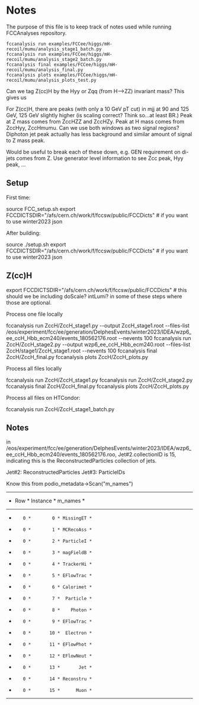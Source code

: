 # Notes

The purpose of this file is to keep track of notes used while running FCCAnalyses repository.

```
fccanalysis run examples/FCCee/higgs/mH-recoil/mumu/analysis_stage1_batch.py 
fccanalysis run examples/FCCee/higgs/mH-recoil/mumu/analysis_stage2_batch.py 
fccanalysis final examples/FCCee/higgs/mH-recoil/mumu/analysis_final.py
fccanalysis plots examples/FCCee/higgs/mH-recoil/mumu/analysis_plots_test.py

```

Can we tag Z(cc)H by the Hyy or Zqq (from H-->ZZ) invariant mass? This gives us 

For Z(cc)H, there are peaks (with only a 10 GeV pT cut) in mjj at 90 and 125 GeV, 125 GeV slightly higher (is scaling correct? Think so...at least BR.)
Peak at Z mass comes from ZccHZZ and ZccHZy. 
Peak at H mass comes from ZccHyy, ZccHmumu.
Can we use both windows as two signal regions? Diphoton jet peak actually has less background and similar amount of signal to Z mass peak. 

Would be useful to break each of these down, e.g. GEN requirement on di-jets comes from Z.
Use generator level information to see Zcc peak, Hyy peak, ...

## Setup

First time: 

source FCC_setup.sh
export FCCDICTSDIR="/afs/cern.ch/work/f/fccsw/public/FCCDicts" # if you want to use winter2023 json

After building:

source ./setup.sh
export FCCDICTSDIR="/afs/cern.ch/work/f/fccsw/public/FCCDicts" # if you want to use winter2023 json

## Z(cc)H 

export FCCDICTSDIR="/afs/cern.ch/work/f/fccsw/public/FCCDicts" # this
should we be including doScale? intLumi? in some of these steps where those are optional.

Process one file locally

fccanalysis run ZccH/ZccH_stage1.py --output ZccH_stage1.root --files-list /eos/experiment/fcc/ee/generation/DelphesEvents/winter2023/IDEA/wzp6_ee_ccH_Hbb_ecm240/events_180562176.root --nevents 100
fccanalysis run ZccH/ZccH_stage2.py --output wzp6_ee_ccH_Hbb_ecm240.root --files-list ZccH/stage1/ZccH_stage1.root --nevents 100
fccanalysis final ZccH/ZccH_final.py 
fccanalysis plots ZccH/ZccH_plots.py 

Process all files locally 

fccanalysis run ZccH/ZccH_stage1.py 
fccanalysis run ZccH/ZccH_stage2.py
fccanalysis final ZccH/ZccH_final.py 
fccanalysis plots ZccH/ZccH_plots.py 

Process all files on HTCondor:

fccanalysis run ZccH/ZccH_stage1_batch.py 

## Notes

in /eos/experiment/fcc/ee/generation/DelphesEvents/winter2023/IDEA/wzp6_ee_ccH_Hbb_ecm240/events_180562176.roo,  Jet#2.collectionID is 15, indicating this is the ReconstructedParticles collection of jets. 

Jet#2: ReconstructedParticles
Jet#3: ParticleIDs

Know this from podio_metadata->Scan("m_names")

***********************************
*    Row   * Instance *   m_names *
***********************************
*        0 *        0 * MissingET *
*        0 *        1 * MCRecoAss *
*        0 *        2 * ParticleI *
*        0 *        3 * magFieldB *
*        0 *        4 * TrackerHi *
*        0 *        5 * EFlowTrac *
*        0 *        6 * Calorimet *
*        0 *        7 *  Particle *
*        0 *        8 *    Photon *
*        0 *        9 * EFlowTrac *
*        0 *       10 *  Electron *
*        0 *       11 * EFlowPhot *
*        0 *       12 * EFlowNeut *
*        0 *       13 *       Jet *
*        0 *       14 * Reconstru *
*        0 *       15 *      Muon *
***********************************